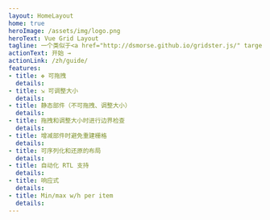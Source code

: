 ```yaml
---
layout: HomeLayout
home: true
heroImage: /assets/img/logo.png
heroText: Vue Grid Layout
tagline: 一个类似于<a href="http://dsmorse.github.io/gridster.js/" target="_blank">Gridster</a>的栅格布局系统, 适用于Vue.js。灵感源自于<a href='https://github.com/STRML/react-grid-layout' target='_blank'>React-Grid-Layout</a> 
actionText: 开始 →
actionLink: /zh/guide/
features:
- title: ✥ 可拖拽
  details:
- title: ⇲ 可调整大小
  details:
- title: 静态部件（不可拖拽、调整大小）
  details: 
- title: 拖拽和调整大小时进行边界检查
  details: 
- title: 增减部件时避免重建栅格
  details: 
- title: 可序列化和还原的布局
  details: 
- title: 自动化 RTL 支持
  details: 
- title: 响应式
  details: 
- title: Min/max w/h per item
  details: 
---
```


<HomeFooter></HomeFooter>

